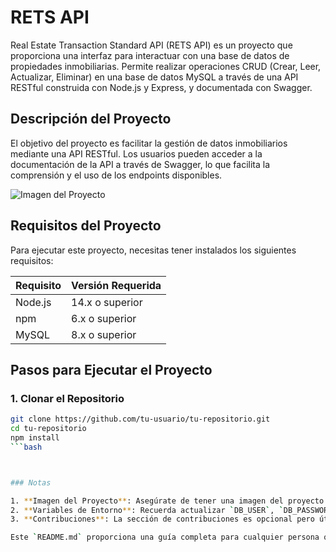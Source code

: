 # RETS API

Real Estate Transaction Standard API (RETS API) es un proyecto que proporciona una interfaz para interactuar con una base de datos de propiedades inmobiliarias. Permite realizar operaciones CRUD (Crear, Leer, Actualizar, Eliminar) en una base de datos MySQL a través de una API RESTful construida con Node.js y Express, y documentada con Swagger.

## Descripción del Proyecto

El objetivo del proyecto es facilitar la gestión de datos inmobiliarios mediante una API RESTful. Los usuarios pueden acceder a la documentación de la API a través de Swagger, lo que facilita la comprensión y el uso de los endpoints disponibles.

![Imagen del Proyecto](media/proyecto-visual.png)

## Requisitos del Proyecto

Para ejecutar este proyecto, necesitas tener instalados los siguientes requisitos:

| Requisito     | Versión Requerida          |
|---------------|----------------------------|
| Node.js       | 14.x o superior            |
| npm           | 6.x o superior             |
| MySQL         | 8.x o superior             |

## Pasos para Ejecutar el Proyecto

### 1. Clonar el Repositorio

```bash
git clone https://github.com/tu-usuario/tu-repositorio.git
cd tu-repositorio
npm install
```bash



### Notas

1. **Imagen del Proyecto**: Asegúrate de tener una imagen del proyecto en la carpeta `media` con el nombre `proyecto-visual.png`. Si no tienes esta carpeta, puedes crearla y agregar la imagen.
2. **Variables de Entorno**: Recuerda actualizar `DB_USER`, `DB_PASSWORD`, y cualquier otra configuración en el archivo `.env` según tu entorno.
3. **Contribuciones**: La sección de contribuciones es opcional pero útil si esperas colaboraciones en tu proyecto.

Este `README.md` proporciona una guía completa para cualquier persona que desee clonar y ejecutar tu proyecto.

